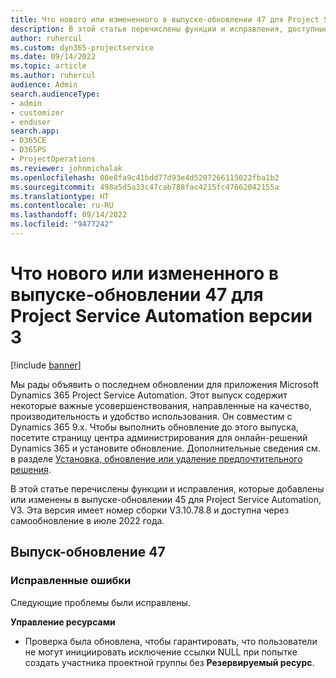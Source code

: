 ```yaml
---
title: Что нового или измененного в выпуске-обновлении 47 для Project Service Automation версии 3
description: В этой статье перечислены функции и исправления, доступные в выпуске-обновлении 47 для Microsoft Dynamics 365 Project Service Automation, V3.
author: ruhercul
ms.custom: dyn365-projectservice
ms.date: 09/14/2022
ms.topic: article
ms.author: ruhercul
audience: Admin
search.audienceType:
- admin
- customizer
- enduser
search.app:
- D365CE
- D365PS
- ProjectOperations
ms.reviewer: johnmichalak
ms.openlocfilehash: 08e8fa9c41bdd77d93e4d5207266115022fba1b2
ms.sourcegitcommit: 498a5d5a33c47cab788fac4215fc47662042155a
ms.translationtype: HT
ms.contentlocale: ru-RU
ms.lasthandoff: 09/14/2022
ms.locfileid: "9477242"
---
```

# <a name="whats-new-or-changed-in-project-service-automation-update-release-47-v3"></a>Что нового или измененного в выпуске-обновлении 47 для Project Service Automation версии 3

[!include [banner](../includes/psa-now-project-operations.md)]

Мы рады объявить о последнем обновлении для приложения Microsoft Dynamics 365 Project Service Automation. Этот выпуск содержит некоторые важные усовершенствования, направленные на качество, производительность и удобство использования. Он совместим с Dynamics 365 9.x. Чтобы выполнить обновление до этого выпуска, посетите страницу центра администрирования для онлайн-решений Dynamics 365 и установите обновление. Дополнительные сведения см. в разделе [Установка, обновление или удаление предпочтительного решения](/power-platform/admin/install-remove-preferred-solution).

В этой статье перечислены функции и исправления, которые добавлены или изменены в выпуске-обновлении 45 для Project Service Automation, V3. Эта версия имеет номер сборки V3.10.78.8 и доступна через самообновление в июле 2022 года.

## <a name="update-release-47"></a>Выпуск-обновление 47

### <a name="bug-fixes"></a>Исправленные ошибки

Следующие проблемы были исправлены.

**Управление ресурсами**
- Проверка была обновлена, чтобы гарантировать, что пользователи не могут инициировать исключение ссылки NULL при попытке создать участника проектной группы без **Резервируемый ресурс**.
